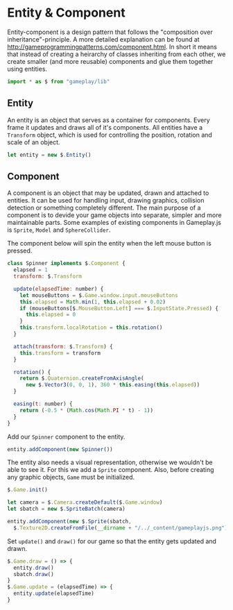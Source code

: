# Entity & Component

Entity-component is a design pattern that follows the "composition over 
inheritance"-principle. A more detailed explanation can be found at 
http://gameprogrammingpatterns.com/component.html. In short it means that 
instead of creating a heirarchy of classes inheriting from each other, we create 
smaller (and more reusable) components and glue them together using entities.

```javascript
import * as $ from "gameplay/lib"
```

## Entity

An entity is an object that serves as a container for components. Every frame 
it updates and draws all of it's components. All entities have a `Transform` 
object, which is used for controlling the position, rotation and scale of an 
object.

```javascript
let entity = new $.Entity()
```

## Component

A component is an object that may be updated, drawn and attached to entities. It 
can be used for handling input, drawing graphics, collision detection or 
something completely different. The main purpose of a component is to devide 
your game objects into separate, simpler and more maintainable parts. Some 
examples of existing components in Gameplay.js is `Sprite`, `Model` and 
`SphereCollider`.

The component below will spin the entity when the left mouse button is pressed.

```javascript
class Spinner implements $.Component {
  elapsed = 1
  transform: $.Transform

  update(elapsedTime: number) {
    let mouseButtons = $.Game.window.input.mouseButtons
    this.elapsed = Math.min(1, this.elapsed + 0.02)
    if (mouseButtons[$.MouseButton.Left] === $.InputState.Pressed) {
      this.elapsed = 0
    }
    this.transform.localRotation = this.rotation()
  }

  attach(transform: $.Transform) {
    this.transform = transform
  }

  rotation() {
    return $.Quaternion.createFromAxisAngle(
      new $.Vector3(0, 0, 1), 360 * this.easing(this.elapsed))
  }

  easing(t: number) {
    return (-0.5 * (Math.cos(Math.PI * t) - 1))
  }
}
```

Add our `Spinner` component to the entity.

```javascript
entity.addComponent(new Spinner())
```

The entity also needs a visual representation, otherwise we wouldn't be able 
to see it. For this we add a `Sprite` component. Also, before creating any 
graphic objects, `Game` must be initialized.

```javascript
$.Game.init()

let camera = $.Camera.createDefault($.Game.window)
let sbatch = new $.SpriteBatch(camera)

entity.addComponent(new $.Sprite(sbatch,
  $.Texture2D.createFromFile(__dirname + "/../_content/gameplayjs.png")))
```

Set `update()` and `draw()` for our game so that the entity gets updated and 
drawn.

```javascript
$.Game.draw = () => {
  entity.draw()
  sbatch.draw()
}
$.Game.update = (elapsedTime) => {
  entity.update(elapsedTime)
}
```
